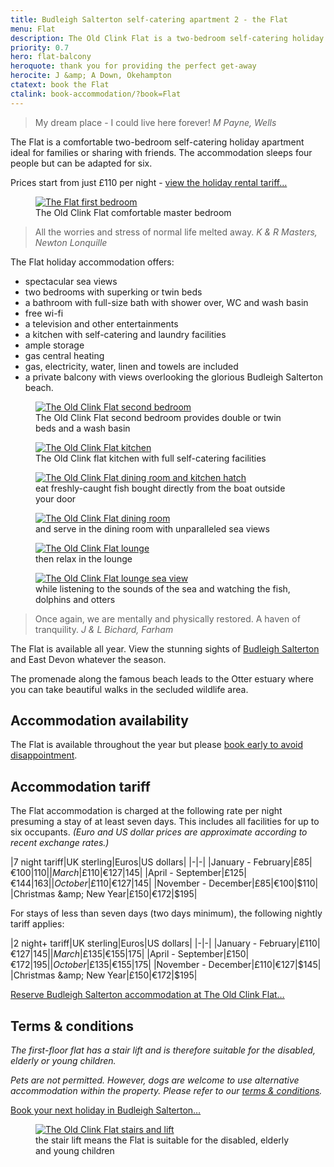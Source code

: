```yaml
---
title: Budleigh Salterton self-catering apartment 2 - the Flat
menu: Flat
description: The Old Clink Flat is a two-bedroom self-catering holiday apartment sleeping up to six people. The balcony overlooks Budleigh Salterton beach.
priority: 0.7
hero: flat-balcony
heroquote: thank you for providing the perfect get-away
herocite: J &amp; A Down, Okehampton
ctatext: book the Flat
ctalink: book-accommodation/?book=Flat
---
```


> My dream place - I could live here forever!
<cite>M Payne, Wells</cite>

The Flat is a comfortable two-bedroom self-catering holiday apartment ideal for families or sharing with friends. The accommodation sleeps four people but can be adapted for six.

Prices start from just £110 per night - [view the holiday rental tariff&hellip;](#accommodation-tariff)

<figure>

  <a href="[root]images/flat-bedroom1-1.jpg" class="progressive replace">
    <img src="[root]images/preview/flat-bedroom1-1.jpg" alt="The Flat first bedroom" class="preview" />
  </a>

  <figcaption>The Old Clink Flat comfortable master bedroom</figcaption>

</figure>

> All the worries and stress of normal life melted away.
<cite>K &amp; R Masters, Newton Lonquille</cite>

The Flat holiday accommodation offers:

* spectacular sea views
* two bedrooms with superking or twin beds
* a bathroom with full-size bath with shower over, WC and wash basin
* free wi-fi
* a television and other entertainments
* a kitchen with self-catering and laundry facilities
* ample storage
* gas central heating
* gas, electricity, water, linen and towels are included
* a private balcony with views overlooking the glorious Budleigh Salterton beach.

<figure>

  <a href="[root]images/flat-bedroom2-1.jpg" class="progressive replace">
    <img src="[root]images/preview/flat-bedroom2-1.jpg" alt="The Old Clink Flat second bedroom" class="preview" />
  </a>

  <figcaption>The Old Clink Flat second bedroom provides double or twin beds and a wash basin</figcaption>

</figure>

<figure>

  <a href="[root]images/flat-kitchen-1.jpg" class="progressive replace">
    <img src="[root]images/preview/flat-kitchen-1.jpg" alt="The Old Clink Flat kitchen" class="preview" />
  </a>

  <figcaption>The Old Clink flat kitchen with full self-catering facilities</figcaption>

</figure>

<figure>

  <a href="[root]images/flat-dining-2.jpg" class="progressive replace">
    <img src="[root]images/preview/flat-dining-2.jpg" alt="The Old Clink Flat dining room and kitchen hatch" class="preview" />
  </a>

  <figcaption>eat freshly-caught fish bought directly from the boat outside your door</figcaption>

</figure>

<figure>

  <a href="[root]images/flat-dining-1.jpg" class="progressive replace">
    <img src="[root]images/preview/flat-dining-1.jpg" alt="The Old Clink Flat dining room" class="preview" />
  </a>

  <figcaption>and serve in the dining room with unparalleled sea views</figcaption>

</figure>

<figure>

  <a href="[root]images/flat-lounge-1.jpg" class="progressive replace">
    <img src="[root]images/preview/flat-lounge-1.jpg" alt="The Old Clink Flat lounge" class="preview" />
  </a>

  <figcaption>then relax in the lounge</figcaption>

</figure>

<figure>

  <a href="[root]images/flat-view-1.jpg" class="progressive replace">
    <img src="[root]images/preview/flat-view-1.jpg" alt="The Old Clink Flat lounge sea view" class="preview" />
  </a>

  <figcaption>while listening to the sounds of the sea and watching the fish, dolphins and otters</figcaption>

</figure>

> Once again, we are mentally and physically restored. A haven of tranquility.
<cite>J &amp; L Bichard, Farham</cite>

The Flat is available all year. View the stunning sights of [Budleigh Salterton]([root]about-budleigh-salterton/) and East Devon whatever the season.

The promenade along the famous beach leads to the Otter estuary where you can take beautiful walks in the secluded wildlife area.


## Accommodation availability
The Flat is available throughout the year but please [book early to avoid disappointment]([root]book-accommodation/?book=Flat).


## Accommodation tariff
The Flat accommodation is charged at the following rate per night presuming a stay of at least seven days. This includes all facilities for up to six occupants. _(Euro and US dollar prices are approximate according to recent exchange rates.)_

|7 night tariff|UK sterling|Euros|US dollars|
|-|-|
|January - February|£85|€100|$110|
|March|£110|€127|$145|
|April - September|£125|€144|$163|
|October|£110|€127|$145|
|November - December|£85|€100|$110|
|Christmas &amp; New Year|£150|€172|$195|


For stays of less than seven days (two days minimum), the following nightly tariff applies:

|2 night+ tariff|UK sterling|Euros|US dollars|
|-|-|
|January - February|£110|€127|$145|
|March|£135|€155|$175|
|April - September|£150|€172|$195|
|October|£135|€155|$175|
|November - December|£110|€127|$145|
|Christmas &amp; New Year|£150|€172|$195|

[Reserve Budleigh Salterton accommodation at The Old Clink Flat&hellip;]([root]book-accommodation/?book=Flat)


## Terms &amp; conditions

_The first-floor flat has a stair lift and is therefore suitable for the disabled, elderly or young children._

_Pets are not permitted. However, dogs are welcome to use alternative accommodation within the property. Please refer to our [terms &amp; conditions]([root]book-accommodation/terms/)._

[Book your next holiday in Budleigh Salterton&hellip;]([root]book-accommodation/?book=Flat)

<figure>

  <a href="[root]images/flat-stairs-1.jpg" class="progressive replace">
    <img src="[root]images/preview/flat-stairs-1.jpg" alt="The Old Clink Flat stairs and lift" class="preview" />
  </a>

  <figcaption>the stair lift means the Flat is suitable for the disabled, elderly and young children</figcaption>

</figure>
